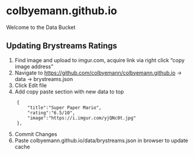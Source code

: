 # colbyemann.github.io
Welcome to the Data Bucket

## Updating Brystreams Ratings
1.	Find image and upload to imgur.com, acquire link via right click “copy image address”
2.	Navigate to https://github.com/colbyemann/colbyemann.github.io -> data -> brystreams.json
3.	Click Edit file
4.	Add copy paste section with new data to top

``` 
    {
        "title":"Super Paper Mario",
        "rating":"6.5/10",
        "image":"https://i.imgur.com/yjQNc0t.jpg"
    },
```
5.	Commit Changes
6.	Paste colbyemann.github.io/data/brystreams.json in browser to update cache 
